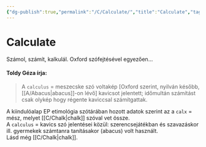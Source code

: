 ```yaml
---
{"dg-publish":true,"permalink":"/C/Calculate/","title":"Calculate","tags":["dg_uploaded"],"created":"2023-11-06T04:20","updated":"2023-11-06T04:20"}
---
```



# Calculate

Számol, számít, kalkulál. Oxford szófejtésével egyezően...

#### Toldy Géza írja:  

> A `calculus` = meszecske szó voltakép \[Oxford szerint, nyilván később, [[A/Abacus\|abacus]]-on lévő\] kavicsot jelentett; időmultán számítást csak olykép hogy régente kaviccsal számítgattak.  

A kiindulóalap EP etimológia szótárában hozott adatok szerint az a `calx` = mész, melyet [[C/Chalk\|chalk]] szóval vet össze.  
A `calculus` = kavics szó jelentései közül: szerencsejátékban és szavazáskor ill. gyermekek számtanra tanításakor (abacus) volt használt.  
Lásd még [[C/Chalk\|chalk]].  